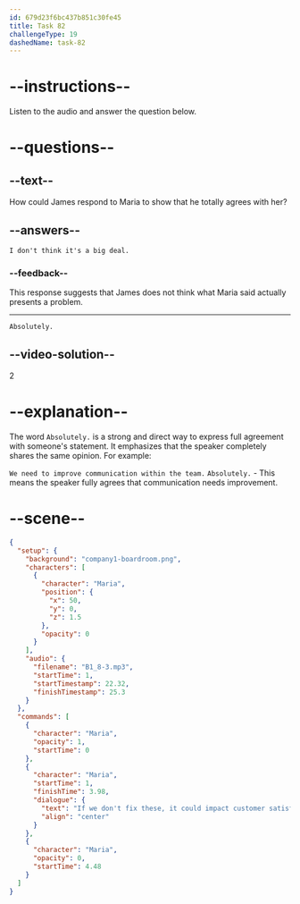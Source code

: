 ```yaml
---
id: 679d23f6bc437b851c30fe45
title: Task 82
challengeType: 19
dashedName: task-82
---
```


<!-- (Audio) Maria: If we don't fix these, it could impact customer satisfaction. -->

<!-- SPEAKING -->

# --instructions--

Listen to the audio and answer the question below.

# --questions--

## --text--

How could James respond to Maria to show that he totally agrees with her?

## --answers--

`I don't think it's a big deal.`

### --feedback--

This response suggests that James does not think what Maria said actually presents a problem.

---

`Absolutely.`

## --video-solution--

2

# --explanation--

The word `Absolutely.` is a strong and direct way to express full agreement with someone's statement. It emphasizes that the speaker completely shares the same opinion. For example:

`We need to improve communication within the team.` `Absolutely.` - This means the speaker fully agrees that communication needs improvement.

# --scene--

```json
{
  "setup": {
    "background": "company1-boardroom.png",
    "characters": [
      {
        "character": "Maria",
        "position": {
          "x": 50,
          "y": 0,
          "z": 1.5
        },
        "opacity": 0
      }
    ],
    "audio": {
      "filename": "B1_8-3.mp3",
      "startTime": 1,
      "startTimestamp": 22.32,
      "finishTimestamp": 25.3
    }
  },
  "commands": [
    {
      "character": "Maria",
      "opacity": 1,
      "startTime": 0
    },
    {
      "character": "Maria",
      "startTime": 1,
      "finishTime": 3.98,
      "dialogue": {
        "text": "If we don't fix these, it could impact customer satisfaction.",
        "align": "center"
      }
    },
    {
      "character": "Maria",
      "opacity": 0,
      "startTime": 4.48
    }
  ]
}
```

